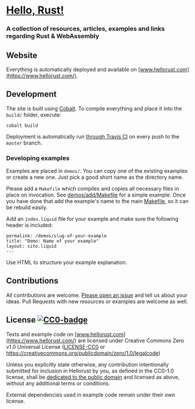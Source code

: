# [Hello, Rust!](https://www.hellorust.com/)

### A collection of resources, articles, examples and links regarding Rust & WebAssembly

## Website

Everything is automatically deployed and available on [www.hellorust.com](https://www.hellorust.com/).

## Development

The site is built using [Cobalt](https://github.com/cobalt-org/cobalt.rs).
To compile everything and place it into the `build/` folder, execute:

```
cobalt build
```

Deployment is automatically run [through Travis CI](https://travis-ci.org/badboy/hellorust) on every push to the `master` branch.

### Developing examples

Examples are placed in `demos/`. You can copy one of the existing examples or create a new one.
Just pick a good short name as the directory name.

Please add a `Makefile` which compiles and copies all necessary files in place on invocation.
See [demos/add/Makefile](demos/add/Makefile) for a simple example.
Once you have done that add the example's name to the main [Makefile](Makefile), so it can be rebuild easily.

Add an `index.liquid` file for your example and make sure the following header is included:

```
permalink: /demos/slug-of-your-example
title: "Demo: Name of your example"
layout: site.liquid
---
```

Use HTML to structure your example explanation.

## Contributions

All contributions are welcome.
[Please open an issue](https://github.com/badboy/hellorust/issues/new) and tell us about your ideas.
Pull Requests with new resources or examples are welcome as well.

## License [![CC0-badge]][CC0-deed]

Texts and example code on [www.hellorust.com](https://www.hellorust.com/) are licensed under Creative Commons Zero v1.0 Universal License
([LICENSE-CC0](LICENSE-CC0) or https://creativecommons.org/publicdomain/zero/1.0/legalcode)

Unless you explicitly state otherwise, any contribution intentionally submitted
for inclusion in Hellorust by you, as defined in the CC0-1.0 license, shall be
[dedicated to the public domain][CC0-deed] and licensed as above, without any additional
terms or conditions.

External dependencies used in example code remain under their own license.

[CC0-deed]: https://creativecommons.org/publicdomain/zero/1.0/deed.en
[CC0-badge]: https://mirrors.creativecommons.org/presskit/buttons/80x15/svg/cc-zero.svg
